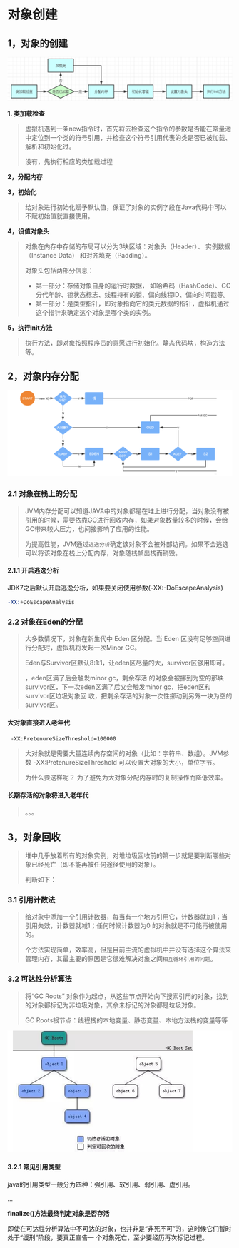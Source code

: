 # 对象创建

## 1，对象的创建

![](asserts/clipboard-16485663449291.png)

**1. 类加载检查**

>   虚拟机遇到一条new指令时，首先将去检查这个指令的参数是否能在常量池中定位到一个类的符号引用，并检查这个符号引用代表的类是否已被加载、解析和初始化过。
>
>   没有，先执行相应的类加载过程

**2，分配内存**

**3，初始化**

>   给对象进行初始化赋予默认值，保证了对象的实例字段在Java代码中可以不赋初始值就直接使用。

**4，设值对象头**

>   对象在内存中存储的布局可以分为3块区域：对象头（Header）、 实例数据（Instance Data） 和对齐填充（Padding）。
>
>   对象头包括两部分信息：
>
>   *   第一部分：存储对象自身的运行时数据， 如哈希码（HashCode）、GC分代年龄、锁状态标志、线程持有的锁、偏向线程ID、偏向时间戳等。
>   *   第一部分：是类型指针，即对象指向它的类元数据的指针，虚拟机通过这个指针来确定这个对象是哪个类的实例。

**5，执行init方法**

>   执行方法，即对象按照程序员的意愿进行初始化。静态代码块，构造方法等。

## 2，对象内存分配

 ![image-20220330203533462](asserts/image-20220330203533462.png)

### 2.1 对象在栈上的分配

>   JVM内存分配可以知道JAVA中的对象都是在堆上进行分配，当对象没有被引用的时候，需要依靠GC进行回收内存，如果对象数量较多的时候，会给GC带来较大压力，也间接影响了应用的性能。
>
>   为提高性能，JVM通过`逃逸分析`确定该对象不会被外部访问。如果不会逃逸可以将该对象在栈上分配内存，对象随栈帧出栈而销毁。

#### 2.1.1 开启逃逸分析

JDK7之后默认开启逃逸分析，如果要关闭使用参数(-XX:-DoEscapeAnalysis)

```s
-XX:+DoEscapeAnalysis
```

### 2.2 对象在Eden的分配

>   大多数情况下，对象在新生代中 Eden 区分配。当 Eden 区没有足够空间进行分配时，虚拟机将发起一次Minor GC。
>
>   Eden与Survivor区默认8:1:1，让eden区尽量的大，survivor区够用即可。
>
>   ，eden区满了后会触发minor gc，剩余存活 的对象会被挪到为空的那块survivor区，下一次eden区满了后又会触发minor gc，把eden区和survivor区垃圾对象回 收，把剩余存活的对象一次性挪动到另外一块为空的survivor区。

#### 大对象直接进入老年代

```sh
 -XX:PretenureSizeThreshold=100000
```

>   大对象就是需要大量连续内存空间的对象（比如：字符串、数组）。JVM参数 -XX:PretenureSizeThreshold 可以设置大对象的大小，单位字节。
>
>   为什么要这样呢？ 为了避免为大对象分配内存时的复制操作而降低效率。

#### 长期存活的对象将进入老年代

>   。。。





## 3，对象回收

>   堆中几乎放着所有的对象实例，对堆垃圾回收前的第一步就是要判断哪些对象已经死亡（即不能再被任何途径使用的对象）。
>
>   判断如下：

### 3.1 引用计数法

>   给对象中添加一个引用计数器，每当有一个地方引用它，计数器就加1；当引用失效，计数器就减1；任何时候计数器为0 的对象就是不可能再被使用的。
>
>   个方法实现简单，效率高，但是目前主流的虚拟机中并没有选择这个算法来管理内存，其最主要的原因是它很难解决对象之间`相互循环引用的问题`。

### 3.2 可达性分析算法

>   将“GC Roots” 对象作为起点，从这些节点开始向下搜索引用的对象，找到的对象都标记为非垃圾对象，其余未标记的对象都是垃圾对象。
>
>   GC Roots根节点：线程栈的本地变量、静态变量、本地方法栈的变量等等

![image-20220330205757935](asserts/image-20220330205757935.png)

#### 3.2.1 常见引用类型

java的引用类型一般分为四种：强引用、软引用、弱引用、虚引用。

...

**finalize()方法最终判定对象是否存活**

即使在可达性分析算法中不可达的对象，也并非是“非死不可”的，这时候它们暂时处于“缓刑”阶段，要真正宣告一 个对象死亡，至少要经历再次标记过程。

